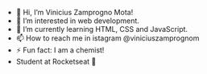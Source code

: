 - 👋 Hi, I’m Vinicius Zamprogno Mota!
- 👀 I’m interested in web development.
- 🌱 I’m currently learning HTML, CSS and JavaScript.
- 📫 How to reach me in istagram @viniciuszamprognom
- ⚡ Fun fact: I am a chemist!
- Student at Rocketseat 🚀

<!---
viniciuszmota/viniciuszmota is a ✨ special ✨ repository because its `README.md` (this file) appears on your GitHub profile.
You can click the Preview link to take a look at your changes.
--->
